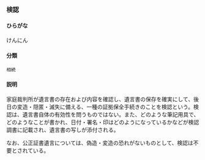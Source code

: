 <div style="display:none;">

## [あ行](securities-terms?id=あ行)
## [か行](securities-terms?id=か行)

</div>

### 検認

#### ひらがな

けんにん

#### 分類

`相続`

#### 説明

家庭裁判所が遺言書の存在および内容を確認し、遺言書の保存を確実にして、後日の変造・隠匿・滅失に備える、一種の証拠保全手続きのことを検認という。検認は、遺言書自体の有効性を問うものではない。また、どのような筆記用具で、どのようなことが書かれ、日付・署名・印はどのようになっているかなどが検認調書に記載され、遺言書の写しが添付される。
 
なお、公正証書遺言については、偽造・変造の恐れがないものとして、検認は不要とされている。

<div style="display:none;">

## [さ行](securities-terms?id=さ行)
## [た行](securities-terms?id=た行)
## [な行](securities-terms?id=な行)
## [は行](securities-terms?id=は行)
## [ま行](securities-terms?id=ま行)
## [や行](securities-terms?id=や行)
## [ら行](securities-terms?id=ら行)
## [わ行](securities-terms?id=わ行)
## [英数字・記号](securities-terms?id=英数字・記号)

</div>

